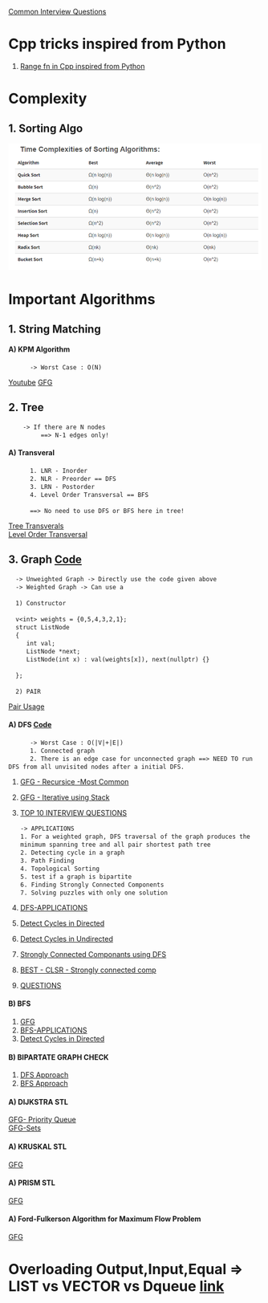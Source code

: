 [Common Interview Questions](https://www.geeksforgeeks.org/top-10-algorithms-in-interview-questions/?ref=rp)
# Cpp tricks inspired from Python
1. [Range fn in Cpp inspired from Python](http://shishtpal.blogspot.com/2015/01/range-function-in-c-inspired-from-python.html#:~:text=range()%20function%20in%20C%2B%2B%20%3A%20Inspired%20from%20Python,-%23%20What%20is%20range&text=%23%20A%20sequence%20of%20numbers%20from,\)%2C%20and%20optional%20step%20parameter.&text=%23%20You%20are%20not%20limited%20to,float%20(%20*%20)%20data%20type.)
# Complexity

## 1. Sorting Algo  
![](Quick_References/Sorting_Complexity.PNG)  

# Important Algorithms

## 1. String Matching
  
  #### A) KPM Algorithm
          -> Worst Case : O(N)
   [Youtube](https://www.youtube.com/watch?v=V5-7GzOfADQ)
   [GFG](https://www.geeksforgeeks.org/kmp-algorithm-for-pattern-searching/)

## 2. Tree
        -> If there are N nodes
             ==> N-1 edges only!
  #### A) Transveral
          1. LNR - Inorder
          2. NLR - Preorder == DFS
          3. LRN - Postorder
          4. Level Order Transversal == BFS
          
          ==> No need to use DFS or BFS here in tree!
   [Tree Transverals](https://www.geeksforgeeks.org/tree-traversals-inorder-preorder-and-postorder/)  
   [Level Order Transversal](https://www.geeksforgeeks.org/level-order-tree-traversal/)

## 3. Graph  [Code](https://github.com/AbhinavKoul/Coding_Questions_Solutions/blob/b91ac7d86a5f4872668b5f3b49d6eeb925c24b94/Implementations/Graphs/GRAPH(better%20implementation).cpp)
      
      -> Unweighted Graph -> Directly use the code given above
      -> Weighted Graph -> Can use a 
      
      1) Constructor     
      
      v<int> weights = {0,5,4,3,2,1};
      struct ListNode 
      {
         int val;
         ListNode *next;     
         ListNode(int x) : val(weights[x]), next(nullptr) {}

      };
      
      2) PAIR
  [Pair Usage](https://www.geeksforgeeks.org/graph-implementation-using-stl-for-competitive-programming-set-2-weighted-graph/)
  
  #### A) DFS  [Code](https://github.com/AbhinavKoul/Coding_Questions_Solutions/blob/b91ac7d86a5f4872668b5f3b49d6eeb925c24b94/Implementations/Graphs/GRAPH(better%20implementation).cpp#L47)
          -> Worst Case : O(|V|+|E|)  
          1. Connected graph  
          2. There is an edge case for unconnected graph ==> NEED TO run DFS from all unvisited nodes after a initial DFS. 
   1. [GFG - Recursice -Most Common](https://www.geeksforgeeks.org/depth-first-search-or-dfs-for-a-graph/)
   2. [GFG - Iterative using Stack](https://www.geeksforgeeks.org/iterative-depth-first-traversal/?ref=rp)
   3. [TOP 10 INTERVIEW QUESTIONS](https://www.geeksforgeeks.org/top-10-interview-question-depth-first-search-dfs/?ref=rp)
   
          -> APPLICATIONS
          1. For a weighted graph, DFS traversal of the graph produces the minimum spanning tree and all pair shortest path tree
          2. Detecting cycle in a graph
          3. Path Finding
          4. Topological Sorting
          5. test if a graph is bipartite
          6. Finding Strongly Connected Components
          7. Solving puzzles with only one solution
   4. [DFS-APPLICATIONS](https://www.geeksforgeeks.org/applications-of-depth-first-search/)  
   5. [Detect Cycles in Directed](https://www.geeksforgeeks.org/detect-cycle-in-a-graph/)
   6. [Detect Cycles in Undirected](https://www.geeksforgeeks.org/detect-cycle-undirected-graph/)
   7. [Strongly Connected Componants using DFS](https://www.geeksforgeeks.org/strongly-connected-components/)
   8. [BEST - CLSR - Strongly connected comp](https://www.personal.kent.edu/~rmuhamma/Algorithms/MyAlgorithms/GraphAlgor/strongComponent.htm)
     
   9. [QUESTIONS](https://www.geeksforgeeks.org/tag/dfs/)
    
  #### B) BFS
   1. [GFG]()
   2. [BFS-APPLICATIONS](https://www.geeksforgeeks.org/applications-of-breadth-first-traversal/)
   3. [Detect Cycles in Directed](https://www.geeksforgeeks.org/detect-cycle-in-a-directed-graph-using-bfs/)
  
  #### B) BIPARTATE GRAPH CHECK
   1. [DFS Approach](https://www.geeksforgeeks.org/check-if-a-given-graph-is-bipartite-using-dfs/?ref=lbp)
   2. [BFS Approach](https://www.geeksforgeeks.org/bipartite-graph/)
  #### A) DIJKSTRA STL
   [GFG- Priority Queue](https://www.geeksforgeeks.org/dijkstras-shortest-path-algorithm-using-priority_queue-stl/)  
   [GFG-Sets](https://www.geeksforgeeks.org/dijkstras-shortest-path-algorithm-using-set-in-stl/)  
  #### A) KRUSKAL STL
   [GFG](https://www.geeksforgeeks.org/kruskals-minimum-spanning-tree-using-stl-in-c/)  
  #### A) PRISM STL
   [GFG](https://www.geeksforgeeks.org/prims-algorithm-using-priority_queue-stl/)  
  #### A) Ford-Fulkerson Algorithm for Maximum Flow Problem
   [GFG](https://www.geeksforgeeks.org/ford-fulkerson-algorithm-for-maximum-flow-problem/)
# Overloading Output,Input,Equal => LIST vs VECTOR vs Dqueue [link](http://www.yolinux.com/TUTORIALS/LinuxTutorialC++STL.html#LIST)
